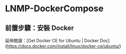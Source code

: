 # LNMP-DockerCompose

## 前置步驟：安裝 Docker 

延伸閱讀：[Get Docker CE for Ubuntu | Docker Doc] (https://docs.docker.com/install/linux/docker-ce/ubuntu/)

